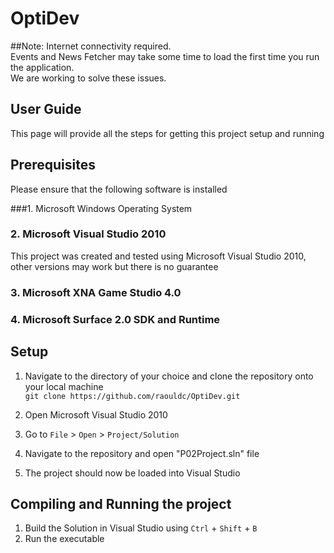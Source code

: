OptiDev
========
##Note: 
Internet connectivity required.  
Events and News Fetcher may take some time to load the first time you run the application.  
We are working to solve these issues.

## User Guide

This page will provide all the steps for getting this project setup and running

## Prerequisites

Please ensure that the following software is installed

###1. Microsoft Windows Operating System

### 2. Microsoft Visual Studio 2010    
This project was created and tested using Microsoft Visual Studio 2010, other versions may work but there is no guarantee

### 3. Microsoft XNA Game Studio 4.0    

### 4. Microsoft Surface 2.0 SDK and Runtime    


## Setup

1. Navigate to the directory of your choice and clone the repository onto your local machine    
`git clone https://github.com/raouldc/OptiDev.git`   

1. Open Microsoft Visual Studio 2010
1. Go to `File` > `Open` > `Project/Solution`
1. Navigate to the repository and open "P02Project.sln" file
1. The project should now be loaded into Visual Studio

## Compiling and Running the project

1. Build the Solution in Visual Studio using `Ctrl` + `Shift` + `B`
2. Run the executable
